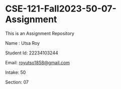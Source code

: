 # CSE-121-Fall2023-50-07-Assignment

This is an Assignment Repository

Name : Utsa Roy

Student Id: 22234103244

Email: royutso1858@gmail.com

Intake: 50

Section: 07
